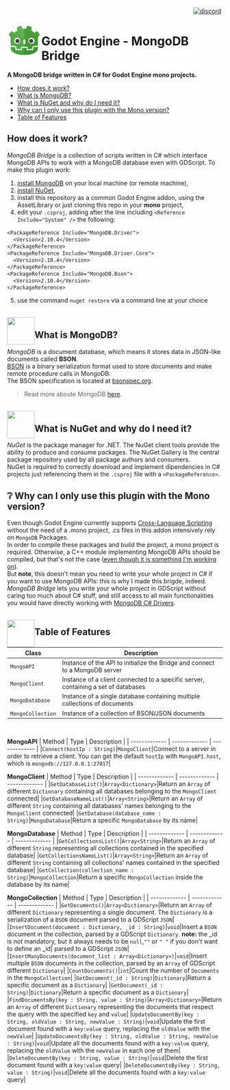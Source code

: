 <p align="right">
  <a href="https://discord.gg/JNrcucg">
    <img src="https://github.com/fenix-hub/ColoredBadges/blob/master/svg/social/discord.svg" alt="discord" style="vertical-align:top; margin:6px 4px">
  </a>
</p>

<img src="addons/MongoDB/mongodb-bridge-icon.png" align="left" width="80" height="80">

# Godot Engine - MongoDB Bridge
**A MongoDB bridge written in C# for Godot Engine mono projects.**  
- [How does it work?](https://github.com/fenix-hub/godot-engine.MongoDB-bridge#how-does-it-work)  
- [What is MongoDB?](https://github.com/fenix-hub/godot-engine.MongoDB-bridge#what-is-mongodb)  
- [What is NuGet and why do I need it?](https://github.com/fenix-hub/godot-engine.MongoDB-bridge#what-is-nuget-and-why-do-i-need-it)  
- [Why can I only use this plugin with the Mono version?](https://github.com/fenix-hub/godot-engine.MongoDB-bridge#why-can-i-only-use-this-plugin-with-the-mono-version?)  
- [Table of Features](https://github.com/fenix-hub/godot-engine.MongoDB-bridge#table-of-features)

## How does it work?
*MongoDB Bridge* is a collection of scripts written in C# which interface MongoDB APIs to work with a MongoDB database even with GDScript. 
To make this plugin work:   
1. [install MongoDB](https://www.mongodb.com/try/download/community) on your local machine (or remote machine),  
2. [install NuGet](https://www.nuget.org/downloads),  
3. install this repository as a common Godot Engine addon, using the AssetLibrary or just cloning this repo in your **mono** project,  
4. edit your `.csproj`, adding after the line including `<Reference Include="System" />` the following:
```
<PackageReference Include="MongoDB.Driver">
  <Version>2.10.4</Version>
</PackageReference>
<PackageReference Include="MongoDB.Driver.Core">
  <Version>2.10.4</Version>
</PackageReference>
<PackageReference Include="MongoDB.Bson">
  <Version>2.10.4</Version>
</PackageReference>
```
5. use the command `nuget restore` via a command line at your choice  
<br/>
<img src="https://cdn.iconscout.com/icon/free/png-512/mongodb-4-1175139.png" align="left" width="64" height="64">

## What is MongoDB?
*MongoDB* is a document database, which means it stores data in JSON-like documents called **BSON**.  
[BSON](https://docs.mongodb.com/manual/reference/bson-types/) is a binary serialization format used to store documents and make remote procedure calls in MongoDB.   
The BSON specification is located at [bsonspec.org](bsonspec.org).
> Read more aboute MongoDB [here](https://docs.mongodb.com/manual/introduction/).  
<br/>  

<img src="https://upload.wikimedia.org/wikipedia/commons/thumb/2/25/NuGet_project_logo.svg/512px-NuGet_project_logo.svg.png" align="left" width="64" height="64">

## What is NuGet and why do I need it?
*NuGet* is the package manager for .NET. The NuGet client tools provide the ability to produce and consume packages. The NuGet Gallery is the central package repository used by all package authors and consumers.  
NuGet is required to correctly download and implement dipendencies in C# projects just referencing them in the `.csproj` file with a `<PackageReference>`.
<br/>  
  
## :grey_question: Why can I only use this plugin with the Mono version?
Even though Godot Engine currently supports [Cross-Language Scripting](https://docs.godotengine.org/it/stable/getting_started/scripting/cross_language_scripting.html) without the need of a .mono project, .cs files in this addon intensively rely on `MongoDB` Packages.  
In order to compile these packages and build the project, a mono project is required. Otherwise, a C++ module implementing MongoDB APIs should be compiled, but that's not the case (<ins>even though it is something I'm working on</ins>).  
But **note**, this doesn't mean you need to write your whole project in C# if you want to use MongoDB APIs: this is why I made this brigde, indeed.  
*MongoDB Bridge* lets you write your whole project in GDScript without caring too much about C# stuff, and still access to all main functionalities you would have directly working with [MongoDB C# Drivers](https://docs.mongodb.com/drivers/).  
<br/>
  
<img src="https://cdn.icon-icons.com/icons2/2107/PNG/512/file_type_script_icon_130178.png" align="left" width="64" height="64">

## Table of Features   
| Class | Description |
| ------------- | ------------- |
|`MongoAPI`|Instance of the API to initialize the Bridge and connect to a MongoDB server|
|`MongoClient`|Instance of a client connected to a specific server, containing a set of databases|
|`MongoDatabase`|Instance of a single database containing multiple collections of documents|
|`MongoCollection`|Instance of a collection of BSON/JSON documents|
<br/>  

**MongoAPI**
| Method | Type | Description |
| ------------- | ------------- | ------------- |
|`Connect(hostIp : String)`|`MongoClient`|Connect to a server in order to retrieve a client. You can get the default `hostIp` with `MongoAPI.host`, which is `mongodb://127.0.0.1:27017`|
<br/>  

**MongoClient**
| Method | Type | Description |
| ------------- | ------------- | ------------- |
|`GetDatabaseList()`|`Array<Dictionary>`|Return an `Array` of different `Dictionary` containing all databases belonging to the `MongoClient` connected|
|`GetDatabaseNameList()`|`Array<String>`|Return an `Array` of different `String` containing all databases' names belonging to the `MongoClient` connected|
|`GetDatabase(database_name : String)`|`MongoDatabase`|Return a specific `MongoDatabase` by its name|
<br/> 

**MongoDatabase**
| Method | Type | Description |
| ------------- | ------------- | ------------- |
|`GetCollectionsList()`|`Array<String>`|Return an `Array` of different `String` representing all collections contained in the specified database|
|`GetCollectionsNameList()`|`Array<String>`|Return an `Array` of different `String` containing all collections' names contained in the specified database|
|`GetCollection(collection_name : String)`|`MongoCollection`|Return a specific `MongoCollection` inside the database by its name|
<br/>  

**MongoCollection**
| Method | Type | Description |
| ------------- | ------------- | ------------- |
|`GetDocuments()`|`Array<Dictionary>`|Return an `Array` of different `Dictionary` representing a single document. The `Dictionary` is a serialization of a `BSON` document parsed to a GDScript `JSON`|
|`InsertDocument(document : Dictionary, _id : String)`|`void`|Insert a `BSON` document in the collection, parsed by a GDScript `Dictionary`. **note:** the \_id is not mandatory, but it always needs to be `null`,`""` or `" "` if you don't want to define an \_id|
parsed to a GDScript `JSON`|
|`InsertManyDocuments(document_list : Array<Dictionary>)`|`void`|Insert multiple `BSON` documents in the collection, parsed by an `Array` of GDScript different `Dictionary`|
|`CountDocuments()`|`int`|Count the number of `Documents` in the `MongoCollection`|
|`GetDocument(_id : String)`|`Dictionary`|Return a specific document as a `Dictionary`|
|`GetDocument(_id : String)`|`Dictionary`|Return a specific document as a `Dictionary`|
|`FindDocumentsBy(key : String, value : String)`|`Array<Dictionary>`|Return an `Array` of different `Dictionary` representing the documents that respect the query with the specified `key` and `value`|
|`UpdateDocumentBy(key : String, oldValue : String, newValue : String)`|`void`|Update the first document found with a `key:value` query, replacing the `oldValue` with the `newValue`|
|`UpdateDocumentsBy(key : String, oldValue : String, newValue : String)`|`void`|Update all the documents found with a `key:value` query, replacing the `oldValue` with the `newValue` in each one of them|
|`DeleteDocumentBy(key : String, value : String)`|`void`|Delete the first document found with a `key:value` query|
|`DeleteDocumentsBy(key : String, value : String)`|`void`|Delete all the documents found with a `key:value` query|
